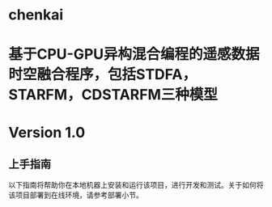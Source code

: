 # chenkai
# 基于CPU-GPU异构混合编程的遥感数据时空融合程序，包括STDFA，STARFM，CDSTARFM三种模型
# Version 1.0

## 上手指南
以下指南将帮助你在本地机器上安装和运行该项目，进行开发和测试。关于如何将该项目部署到在线环境，请参考部署小节。
